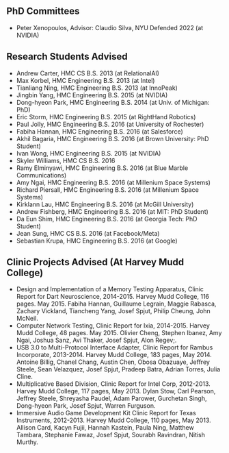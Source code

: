 ## PhD Committees

* Peter Xenopoulos, Advisor: Claudio Silva, NYU Defended 2022 (at NVIDIA)

## Research Students Advised

* Andrew Carter, HMC CS B.S. 2013 (at RelationalAI) 
* Max Korbel, HMC Engineering B.S. 2013 (at Intel) 
* Tianliang Ning, HMC Engineering B.S. 2013 (at InnoPeak) 
* Jingbin Yang, HMC Engineering B.S. 2015 (at NVIDIA)
* Dong-hyeon Park, HMC Engineering B.S. 2014 (at Univ. of Michigan: PhD)
* Eric Storm, HMC Engineering B.S. 2015 (at RightHand Robotics)
* Paul Jolly, HMC Engineering B.S. 2016 (at University of Rochester)
* Fabiha Hannan, HMC Engineering B.S. 2016 (at Salesforce)
* Akhil Bagaria, HMC Engineering B.S. 2016 (at Brown University: PhD Student)
* Ivan Wong, HMC Engineering B.S. 2015 (at NVIDIA)
* Skyler Williams, HMC CS B.S. 2016
* Ramy Elminyawi, HMC Engineering B.S. 2016 (at Blue Marble Communications)
* Amy Ngai, HMC Engineering B.S. 2016 (at Millenium Space Systems)
* Richard Piersall, HMC Engineering B.S. 2016 (at Millenium Space Systems)
* Kirklann Lau, HMC Engineering B.S. 2016 (at McGill University)
* Andrew Fishberg, HMC Engineering B.S. 2016 (at MIT: PhD Student)
* Da Eun Shim, HMC Engineering B.S. 2016 (at Georgia Tech: PhD Student)
* Jean Sung, HMC CS B.S. 2016 (at Facebook/Meta)
* Sebastian Krupa, HMC Engineering B.S. 2016 (at Google)

## Clinic Projects Advised (At Harvey Mudd College)

* Design and Implementation of a Memory Testing Apparatus, Clinic Report for Dart Neuroscience, 2014-2015.
Harvey Mudd College, 116 pages. May 2015. 
Fabiha Hannan, Guillaume Legrain, Maggie Rabasca, Zachary Vickland, Tiancheng Yang, Josef Spjut, Philip Cheung, John McNeil. 
* Computer Network Testing, Clinic Report for Ixia, 2014-2015.
Harvey Mudd College, 48 pages. May 2015.
Olivier Cheng, Stephen Ibanez, Amy Ngai, Joshua Sanz, Avi Thaker, Josef Spjut, Alon Regev;.
* USB 3.0 to Multi-Protocol Interface Adapter, Clinic Report for Rambus Incorporate, 2013-2014.
Harvey Mudd College, 183 pages, May 2014.
Antoine Billig, Chanel Chang, Austin Chen, Obosa Obazuaye, Jeffrey Steele, Sean Velazquez, Josef Spjut, Pradeep Batra, Adrian Torres, Julia Cline.
* Multiplicative Based Division, Clinic Report for Intel Corp, 2012-2013.
Harvey Mudd College, 117 pages, May 2013.
Dylan Stow, Carl Pearson, Jeffrey Steele, Shreyasha Paudel, Adam Parower, Gurchetan Singh, Dong-hyeon Park, Josef Spjut, Warren Furguson.
* Immersive Audio Game Development Kit Clinic Report for Texas Instruments, 2012-2013.
Harvey Mudd College, 110 pages, May 2013.
Allison Card, Kacyn Fujii, Hannah Kastein, Paula Ning, Matthew Tambara, Stephanie Fawaz, Josef Spjut, Sourabh Ravindran, Nitish Murthy.
